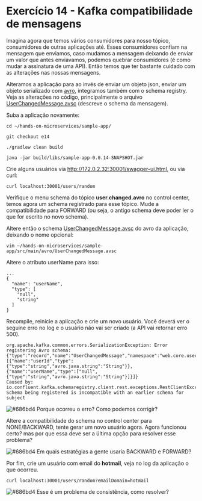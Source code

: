 # Exercício 14 - Kafka compatibilidade de mensagens

Imagina agora que temos vários consumidores para nosso tópico, consumidores de outras aplicações até. Esses consumidores confiam na mensagem que enviamos, caso mudamos a mensagem deixando de enviar um valor que antes enviavamos, podemos quebrar consumidores (é como mudar a assinatura de uma API). Então temos que ter bastante cuidado com as alterações nas nossas mensagens. 

Alteramos a aplicação para ao invés de enviar um objeto json, enviar um objeto serializado com [avro](https://avro.apache.org/), integramos também com o schema registry. Veja as alterações no código, principalmente o arquivo [UserChangedMessage.avsc](/sample-app/src/main/avro/UserChangedMessage.avsc) (descreve o schema da mensagem).

Suba a aplicação novamente:

```console
cd ~/hands-on-microservices/sample-app/

git checkout e14

./gradlew clean build

java -jar build/libs/sample-app-0.0.14-SNAPSHOT.jar
```

Crie alguns usuários via http://172.0.2.32:30001/swagger-ui.html, ou via curl:

```console
curl localhost:30001/users/random
```

Verifique o menu schema do tópico **user.changed.avro** no control center, temos agora um schema registrado para esse tópico. Mude a compatibilidade para FORWARD (ou seja, o antigo schema deve poder ler o que for escrito no novo schema).

Altere então o schema [UserChangedMessage.avsc](/sample-app/src/main/avro/UserChangedMessage.avsc) do avro da aplicação, deixando o nome opcional: 

```console
vim ~/hands-on-microservices/sample-app/src/main/avro/UserChangedMessage.avsc
```

Altere o atributo userName para isso:

```avro
...
{
  "name": "userName",
  "type": [
    "null",
    "string"
  ]
} 
```

Recompile, reinicie a aplicação e crie um novo usuário. Você deverá ver o seguine erro no log e o usuário não vai ser criado (a API vai retornar erro 500).

```console
org.apache.kafka.common.errors.SerializationException: Error registering Avro schema: {"type":"record","name":"UserChangedMessage","namespace":"web.core.user.pub","fields":[{"name":"userId","type":{"type":"string","avro.java.string":"String"}},{"name":"userName","type":["null",{"type":"string","avro.java.string":"String"}]}]}
Caused by: io.confluent.kafka.schemaregistry.client.rest.exceptions.RestClientException: Schema being registered is incompatible with an earlier schema for subject
```

![#686bd4](https://via.placeholder.com/10/686bd4?text=+) Porque ocorreu o erro? Como podemos corrigir? 

Altere a compatibilidade do schema no control center para NONE/BACKWARD, tente gerar um novo usuário agora. Agora funcionou certo? mas por que essa deve ser a última opção para resolver esse problema?

![#686bd4](https://via.placeholder.com/10/686bd4?text=+) Em quais estratégias a gente usaria BACKWARD e FORWARD?

Por fim, crie um usuário com email do **hotmail**, veja no log da aplicação o que ocorreu. 

```console
curl localhost:30001/users/random?emailDomain=hotmail
```

![#686bd4](https://via.placeholder.com/10/686bd4?text=+) Esse é um problema de consistência, como resolver?
